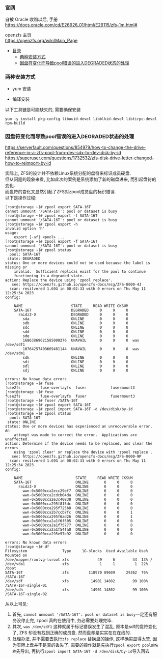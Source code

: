 ### 官网

自被 Oracle 收购以后, 手册  
https://docs.oracle.com/cd/E26926_01/html/E29115/zfs-1m.html#

openzfs 主页  
https://openzfs.org/wiki/Main_Page


* [目录](#0)
  * [两种安装方式](#1)
  * [因盘符变化而导致pool错误的进入DEGRADED状态的处理](#2)


<h3 id="1">两种安装方式</h3>

- yum 安装



- 编译安装

以下工具链是可能缺失的, 需要确保安装

```
yum -y install pkg-config libuuid-devel libblkid-devel libtirpc-devel rpm-build 
```


<h3 id="2">因盘符变化而导致pool错误的进入DEGRADED状态的处理</h3>

https://serverfault.com/questions/854979/how-to-change-the-drive-reference-in-a-zfs-pool-from-dev-sdx-to-dev-disk-by-id
https://superuser.com/questions/1732532/zfs-disk-drive-letter-changed-how-to-reimport-by-id

实际上, ZFS的设计并不依赖Linux系统分配的盘符来标识成员硬盘.  
但从问题的现象来看, 比如此次的案例是系统添加了新的磁盘进来, 而引起盘符的变化.  
而盘符的变化又显然引起了ZFS对zpool成员盘的标识错误.  
以下是操作过程:  

```
[root@storage ~]# zpool export SATA-16T
cannot unmount '/SATA-16T': pool or dataset is busy
[root@storage ~]# zpool export -f SATA-16T
cannot unmount '/SATA-16T': pool or dataset is busy
[root@storage ~]# zpool export -h
invalid option 'h'
usage:
	export [-af] <pool> ...
[root@storage ~]# zpool export -f SATA-16T
cannot unmount '/SATA-16T': pool or dataset is busy
[root@storage ~]# zpool status
  pool: SATA-16T
 state: DEGRADED
status: One or more devices could not be used because the label is missing or
	invalid.  Sufficient replicas exist for the pool to continue
	functioning in a degraded state.
action: Replace the device using 'zpool replace'.
   see: https://openzfs.github.io/openzfs-docs/msg/ZFS-8000-4J
  scan: resilvered 1.69G in 00:02:33 with 0 errors on Thu May 11 12:25:34 2023
config:

	NAME                      STATE     READ WRITE CKSUM
	SATA-16T                  DEGRADED     0     0     0
	  raidz3-0                DEGRADED     0     0     0
	    sda                   ONLINE       0     0     0
	    sdb                   ONLINE       0     0     0
	    sdc                   ONLINE       0     0     0
	    sdd                   ONLINE       0     0     0
	    sde                   ONLINE       0     0     0
	    16863869621585000276  UNAVAIL      0     0     0  was /dev/sdf1
	    10764257403669481144  UNAVAIL      0     0     0  was /dev/sdm1
	    sdk                   ONLINE       0     0     0
	    sdi                   ONLINE       0     0     0
	    sdl                   ONLINE       0     0     0
	    sdj                   ONLINE       0     0     0

errors: No known data errors
[root@storage ~]# fuse
fuse2fs         fuse-overlayfs  fuser           fusermount3     
[root@storage ~]# fuse
fuse2fs         fuse-overlayfs  fuser           fusermount3     
[root@storage ~]# fuser /SATA-16T
[root@storage ~]# zpool export SATA-16T
[root@storage ~]# zpool import SATA-16T -d /dev/disk/by-id
[root@storage ~]# zpool status
  pool: SATA-16T
 state: ONLINE
status: One or more devices has experienced an unrecoverable error.  An
	attempt was made to correct the error.  Applications are unaffected.
action: Determine if the device needs to be replaced, and clear the errors
	using 'zpool clear' or replace the device with 'zpool replace'.
   see: https://openzfs.github.io/openzfs-docs/msg/ZFS-8000-9P
  scan: resilvered 1.69G in 00:02:33 with 0 errors on Thu May 11 12:25:34 2023
config:

	NAME                        STATE     READ WRITE CKSUM
	SATA-16T                    ONLINE       0     0     0
	  raidz3-0                  ONLINE       0     0     0
	    wwn-0x5000cca2ecc29ef7  ONLINE       0     0     0
	    wwn-0x5000cca2cdcb04da  ONLINE       0     0     0
	    wwn-0x5000cca2e3c40838  ONLINE       0     0     0
	    wwn-0x5000cca295f815dc  ONLINE       0     0     0
	    wwn-0x5000cca295f725b8  ONLINE       0     0     0
	    wwn-0x5000cca2b7ccb7fc  ONLINE       0     0     1
	    wwn-0x5000cca295f6ad26  ONLINE       0     0     1
	    wwn-0x5000cca2a1f6f505  ONLINE       0     0     0
	    wwn-0x5000cca2a1f75777  ONLINE       0     0     0
	    wwn-0x5000cca2a1f54fa0  ONLINE       0     0     0
	    wwn-0x5000cca295e57e92  ONLINE       0     0     0

errors: No known data errors
[root@storage ~]# df
Filesystem                Type     1G-blocks  Used Available Use% Mounted on
/dev/mapper/rootvg-lvroot xfs             49     6        44  13% /
/dev/vda1                 xfs              1     1         1  22% /boot
SATA-16T                  zfs         118970 89609     29362  76% /SATA-16T
/dev/sdf                  xfs          14901 14802        99 100% /SATA-16T-single-01
/dev/sdh                  xfs          14901 14802        99 100% /SATA-16T-single-02
```

从以上可见:  
1) 首先, ```cannot unmount '/SATA-16T': pool or dataset is busy```一定还有服务没停止完, zpool 真的在使用中, 务必需要处理完毕.  
2) 其次, ```was /dev/sdf1``` 这种就属于标记错误发生了混乱, 原本是sdf的盘符变化了, ZFS 却没有找到正确的成员盘. 然而盘却是实实在在在线的.  
3) 处理办法, 并不需要去执行```zfs replace``` 替换盘的操作, 这样确实显得太笨, 因为实际上盘并不是真的丢失了. 需要的操作就是先执行```zpool export pool的名称```先导出,
   再执行```zpool import SATA-16T -d /dev/disk/by-id```导入回去.
